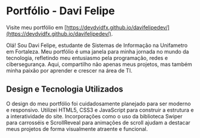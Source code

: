 # Portfólio - Davi Felipe

Visite meu portfólio em [https://devdvidfx.github.io/davifelipedev/](https://devdvidfx.github.io/davifelipedev/).

Olá! Sou Davi Felipe, estudante de Sistemas de Informação na Unifametro em Fortaleza.
Meu portfólio é uma janela para minha jornada no mundo da tecnologia, refletindo meu entusiasmo pela programação,
redes e cibersegurança. Aqui, compartilho não apenas meus projetos, mas também minha paixão por aprender e crescer na área de TI.

## Design e Tecnologia Utilizados

O design do meu portfólio foi cuidadosamente planejado para ser moderno e responsivo.
Utilizei HTML5, CSS3 e JavaScript para construir a estrutura e a interatividade do site.
Incorporações como o uso da biblioteca Swiper para carrosséis e ScrollReveal para animações de scroll ajudam a destacar
meus projetos de forma visualmente atraente e funcional.
